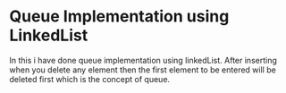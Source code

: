 # Queue Implementation using LinkedList
In this i have done queue implementation using linkedList.
After inserting when you delete any element then the first element to be entered will be deleted first which is the concept of queue.
